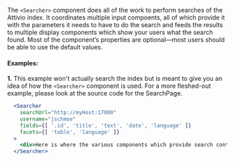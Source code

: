 The `<Searcher>` component does all of the work to perform searches of the Attivio index. It coordinates multiple input compoents, all of which provide it with the parameters it needs to have to do the search and feeds the results to multiple display components which show your users what the search found. Most of the component’s properties are optional—most users should be able to use the default values.

#### Examples:

__1.__ This example won't actually search the index but is meant to give you an idea of how the `<Searcher>` component is used. For a more fleshed-out example, please look at the source code for the SearchPage.

```jsx
  <Searcher
    searchUrl="http://myHost:17000"
    username="jschmoe"
    fields={[ '.id', 'title', 'text', 'date', 'language' ]}
    facets={[ 'table', 'language' ]}
  >
    <div>Here is where the various components which provide search controls and search results would go.</div>
  </Searcher>
```
